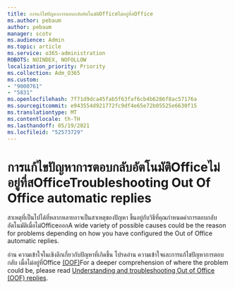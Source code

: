 ```yaml
---
title: การแก้ไขปัญหาการตอบกลับอัตโนมัติOfficeไม่อยู่ที่สOffice
ms.author: pebaum
author: pebaum
manager: scotv
ms.audience: Admin
ms.topic: article
ms.service: o365-administration
ROBOTS: NOINDEX, NOFOLLOW
localization_priority: Priority
ms.collection: Adm_O365
ms.custom:
- "9000761"
- "5831"
ms.openlocfilehash: 7f71d9dca45fab5f63faf6cb4b6286f8ac57176a
ms.sourcegitcommit: e943554d921772fc9df4e65e72b05525e6630f15
ms.translationtype: MT
ms.contentlocale: th-TH
ms.lasthandoff: 05/19/2021
ms.locfileid: "52573729"
---
```

# <a name="troubleshooting-out-of-office-automatic-replies"></a><span data-ttu-id="3e7ec-102">การแก้ไขปัญหาการตอบกลับอัตโนมัติOfficeไม่อยู่ที่สOffice</span><span class="sxs-lookup"><span data-stu-id="3e7ec-102">Troubleshooting Out Of Office automatic replies</span></span>

<span data-ttu-id="3e7ec-103">สาเหตุที่เป็นไปได้ที่หลากหลายอาจเป็นสาเหตุของปัญหา ขึ้นอยู่กับวิธีที่คุณกําหนดค่าการตอบกลับอัตโนมัติเมื่อไม่Officeออก</span><span class="sxs-lookup"><span data-stu-id="3e7ec-103">A wide variety of possible causes could be the reason for problems depending on how you have configured the Out of Office automatic replies.</span></span>

<span data-ttu-id="3e7ec-104">อ่าน ความเข้าใจในเชิงลึกเกี่ยวกับปัญหาที่เกิดขึ้น โปรดอ่าน ความเข้าใจและการแก้ไขปัญหาการตอบกลับ เมื่อไม่อยู่ที่Office [(OOF)](/exchange/troubleshoot/email-delivery/understand-troubleshoot-oof-replies)</span><span class="sxs-lookup"><span data-stu-id="3e7ec-104">For a deeper comprehension of where the problem could be, please read  [Understanding and troubleshooting Out of Office (OOF) replies](/exchange/troubleshoot/email-delivery/understand-troubleshoot-oof-replies).</span></span>
